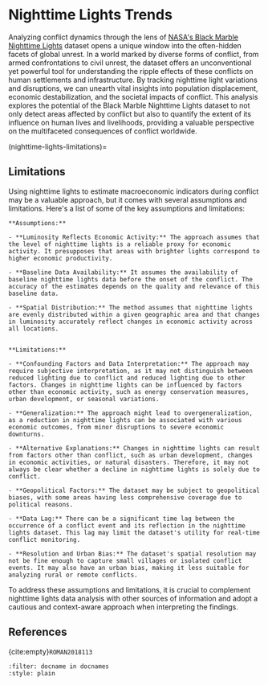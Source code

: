 # Nighttime Lights Trends

Analyzing conflict dynamics through the lens of [NASA's Black Marble Nighttime Lights](https://blackmarble.gsfc.nasa.gov) dataset opens a unique window into the often-hidden facets of global unrest. In a world marked by diverse forms of conflict, from armed confrontations to civil unrest, the dataset offers an unconventional yet powerful tool for understanding the ripple effects of these conflicts on human settlements and infrastructure. By tracking nighttime light variations and disruptions, we can unearth vital insights into population displacement, economic destabilization, and the societal impacts of conflict. This analysis explores the potential of the Black Marble Nighttime Lights dataset to not only detect areas affected by conflict but also to quantify the extent of its influence on human lives and livelihoods, providing a valuable perspective on the multifaceted consequences of conflict worldwide.

(nighttime-lights-limitations)=
## Limitations

Using nighttime lights to estimate macroeconomic indicators during conflict may be a valuable approach, but it comes with several assumptions and limitations. Here's a list of some of the key assumptions and limitations:

```{caution}
**Assumptions:**

- **Luminosity Reflects Economic Activity:** The approach assumes that the level of nighttime lights is a reliable proxy for economic activity. It presupposes that areas with brighter lights correspond to higher economic productivity.

- **Baseline Data Availability:** It assumes the availability of baseline nighttime lights data before the onset of the conflict. The accuracy of the estimates depends on the quality and relevance of this baseline data.

- **Spatial Distribution:** The method assumes that nighttime lights are evenly distributed within a given geographic area and that changes in luminosity accurately reflect changes in economic activity across all locations.


**Limitations:**

- **Confounding Factors and Data Interpretation:** The approach may require subjective interpretation, as it may not distinguish between reduced lighting due to conflict and reduced lighting due to other factors. Changes in nighttime lights can be influenced by factors other than economic activity, such as energy conservation measures, urban development, or seasonal variations.

- **Generalization:** The approach might lead to overgeneralization, as a reduction in nighttime lights can be associated with various economic outcomes, from minor disruptions to severe economic downturns.

- **Alternative Explanations:** Changes in nighttime lights can result from factors other than conflict, such as urban development, changes in economic activities, or natural disasters. Therefore, it may not always be clear whether a decline in nighttime lights is solely due to conflict.

- **Geopolitical Factors:** The dataset may be subject to geopolitical biases, with some areas having less comprehensive coverage due to political reasons.

- **Data Lag:** There can be a significant time lag between the occurrence of a conflict event and its reflection in the nighttime lights dataset. This lag may limit the dataset's utility for real-time conflict monitoring.

- **Resolution and Urban Bias:** The dataset's spatial resolution may not be fine enough to capture small villages or isolated conflict events. It may also have an urban bias, making it less suitable for analyzing rural or remote conflicts.
```

To address these assumptions and limitations, it is crucial to complement nighttime lights data analysis with other sources of information and adopt a cautious and context-aware approach when interpreting the findings.

## References

{cite:empty}`ROMAN2018113`

```{bibliography}
:filter: docname in docnames
:style: plain
```
